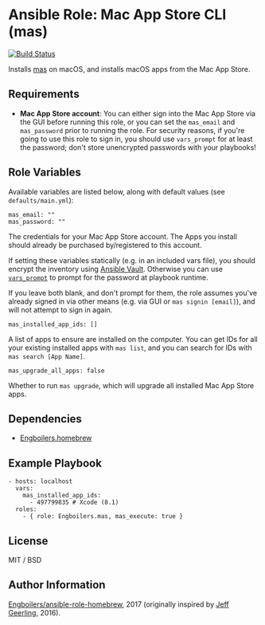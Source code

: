 # Ansible Role: Mac App Store CLI (mas)

[![Build Status](https://travis-ci.org/engboilers/ansible-role-mas.svg?branch=master)](https://travis-ci.org/engboilers/ansible-role-mas)

Installs [mas](https://github.com/mas-cli/mas) on macOS, and installs macOS apps from the Mac App Store.

## Requirements

  - **Mac App Store account**: You can either sign into the Mac App Store via the GUI before running this role, or you can set the `mas_email` and `mas_password` prior to running the role. For security reasons, if you're going to use this role to sign in, you should use `vars_prompt` for at least the password; don't store unencrypted passwords with your playbooks!

## Role Variables

Available variables are listed below, along with default values (see `defaults/main.yml`):

    mas_email: ""
    mas_password: ""

The credentials for your Mac App Store account. The Apps you install should already be purchased by/registered to this account.

If setting these variables statically (e.g. in an included vars file), you should encrypt the inventory using [Ansible Vault](http://docs.ansible.com/ansible/playbooks_vault.html). Otherwise you can use [`vars_prompt`](http://docs.ansible.com/ansible/playbooks_prompts.html) to prompt for the password at playbook runtime.

If you leave both blank, and don't prompt for them, the role assumes you've already signed in via other means (e.g. via GUI or `mas signin [email]`), and will not attempt to sign in again.

    mas_installed_app_ids: []

A list of apps to ensure are installed on the computer. You can get IDs for all your existing installed apps with `mas list`, and you can search for IDs with `mas search [App Name]`.

    mas_upgrade_all_apps: false

Whether to run `mas upgrade`, which will upgrade all installed Mac App Store apps.

## Dependencies

  - [Engboilers.homebrew](https://galaxy.ansible.com/engboilers/homebrew/)

## Example Playbook

    - hosts: localhost
      vars:
        mas_installed_app_ids:
          - 497799835 # Xcode (8.1)
      roles:
        - { role: Engboilers.mas, mas_execute: true }

## License

MIT / BSD

## Author Information

[Engboilers/ansible-role-homebrew](https://github.com/engboilers/ansible-role-homebrew), 2017 (originally inspired by [Jeff Geerling](https://www.jeffgeerling.com/), 2016).
